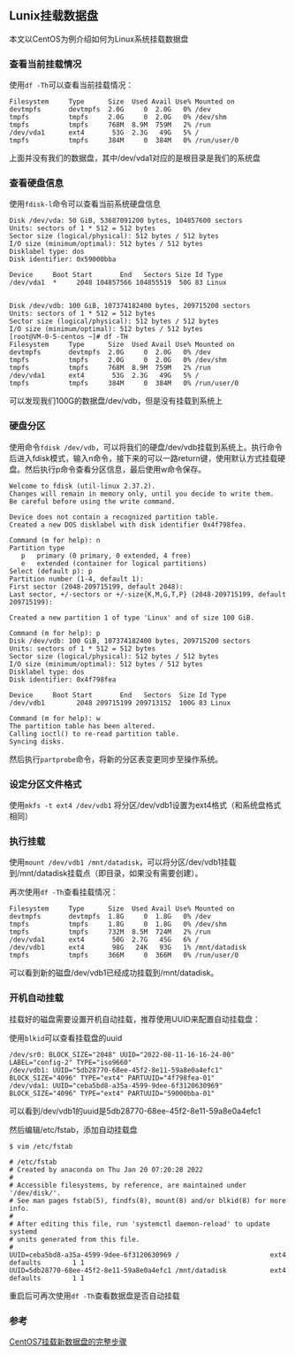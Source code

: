 ## Lunix挂载数据盘

本文以CentOS为例介绍如何为Linux系统挂载数据盘

### 查看当前挂载情况

使用`df -Th`可以查看当前挂载情况：

```
Filesystem     Type      Size  Used Avail Use% Mounted on
devtmpfs       devtmpfs  2.0G     0  2.0G   0% /dev
tmpfs          tmpfs     2.0G     0  2.0G   0% /dev/shm
tmpfs          tmpfs     768M  8.9M  759M   2% /run
/dev/vda1      ext4       53G  2.3G   49G   5% /
tmpfs          tmpfs     384M     0  384M   0% /run/user/0
```
上面并没有我们的数据盘，其中/dev/vda1对应的是根目录是我们的系统盘

### 查看硬盘信息

使用`fdisk-l`命令可以查看当前系统硬盘信息

```
Disk /dev/vda: 50 GiB, 53687091200 bytes, 104857600 sectors
Units: sectors of 1 * 512 = 512 bytes
Sector size (logical/physical): 512 bytes / 512 bytes
I/O size (minimum/optimal): 512 bytes / 512 bytes
Disklabel type: dos
Disk identifier: 0x59000bba

Device     Boot Start       End   Sectors Size Id Type
/dev/vda1  *     2048 104857566 104855519  50G 83 Linux


Disk /dev/vdb: 100 GiB, 107374182400 bytes, 209715200 sectors
Units: sectors of 1 * 512 = 512 bytes
Sector size (logical/physical): 512 bytes / 512 bytes
I/O size (minimum/optimal): 512 bytes / 512 bytes
[root@VM-0-5-centos ~]# df -TH
Filesystem     Type      Size  Used Avail Use% Mounted on
devtmpfs       devtmpfs  2.0G     0  2.0G   0% /dev
tmpfs          tmpfs     2.0G     0  2.0G   0% /dev/shm
tmpfs          tmpfs     768M  8.9M  759M   2% /run
/dev/vda1      ext4       53G  2.3G   49G   5% /
tmpfs          tmpfs     384M     0  384M   0% /run/user/0
```

可以发现我们100G的数据盘/dev/vdb，但是没有挂载到系统上

### 硬盘分区

使用命令`fdisk /dev/vdb`，可以将我们的硬盘/dev/vdb挂载到系统上。执行命令后进入fdisk模式，输入n命令，接下来的可以一路return键，使用默认方式挂载硬盘。然后执行p命令查看分区信息，最后使用w命令保存。

```
Welcome to fdisk (util-linux 2.37.2).
Changes will remain in memory only, until you decide to write them.
Be careful before using the write command.

Device does not contain a recognized partition table.
Created a new DOS disklabel with disk identifier 0x4f798fea.

Command (m for help): n
Partition type
   p   primary (0 primary, 0 extended, 4 free)
   e   extended (container for logical partitions)
Select (default p): p
Partition number (1-4, default 1): 
First sector (2048-209715199, default 2048): 
Last sector, +/-sectors or +/-size{K,M,G,T,P} (2048-209715199, default 209715199): 

Created a new partition 1 of type 'Linux' and of size 100 GiB.

Command (m for help): p
Disk /dev/vdb: 100 GiB, 107374182400 bytes, 209715200 sectors
Units: sectors of 1 * 512 = 512 bytes
Sector size (logical/physical): 512 bytes / 512 bytes
I/O size (minimum/optimal): 512 bytes / 512 bytes
Disklabel type: dos
Disk identifier: 0x4f798fea

Device     Boot Start       End   Sectors  Size Id Type
/dev/vdb1        2048 209715199 209713152  100G 83 Linux

Command (m for help): w
The partition table has been altered.
Calling ioctl() to re-read partition table.
Syncing disks.
```

然后执行`partprobe`命令，将新的分区表变更同步至操作系统。

### 设定分区文件格式

使用`mkfs -t ext4 /dev/vdb1` 将分区/dev/vdb1设置为ext4格式（和系统盘格式相同）

### 执行挂载

使用`mount /dev/vdb1 /mnt/datadisk`，可以将分区/dev/vdb1挂载到/mnt/datadisk挂载点（即目录，如果没有需要创建）。

再次使用`df -Th`查看挂载情况：

```
Filesystem     Type      Size  Used Avail Use% Mounted on
devtmpfs       devtmpfs  1.8G     0  1.8G   0% /dev
tmpfs          tmpfs     1.8G     0  1.8G   0% /dev/shm
tmpfs          tmpfs     732M  8.5M  724M   2% /run
/dev/vda1      ext4       50G  2.7G   45G   6% /
/dev/vdb1      ext4       98G   24K   93G   1% /mnt/datadisk
tmpfs          tmpfs     366M     0  366M   0% /run/user/0
```

可以看到新的磁盘/dev/vdb1已经成功挂载到/mnt/datadisk。

### 开机自动挂载

挂载好的磁盘需要设置开机自动挂载，推荐使用UUID来配置自动挂载盘：

使用`blkid`可以查看挂载盘的uuid

```
/dev/sr0: BLOCK_SIZE="2048" UUID="2022-08-11-16-16-24-00" LABEL="config-2" TYPE="iso9660"
/dev/vdb1: UUID="5db28770-68ee-45f2-8e11-59a8e0a4efc1" BLOCK_SIZE="4096" TYPE="ext4" PARTUUID="4f798fea-01"
/dev/vda1: UUID="ceba5bd8-a35a-4599-9dee-6f3120630969" BLOCK_SIZE="4096" TYPE="ext4" PARTUUID="59000bba-01"
```

可以看到/dev/vdb1的uuid是5db28770-68ee-45f2-8e11-59a8e0a4efc1

然后编辑/etc/fstab，添加自动挂载盘

```
$ vim /etc/fstab

# /etc/fstab
# Created by anaconda on Thu Jan 20 07:20:28 2022
#
# Accessible filesystems, by reference, are maintained under '/dev/disk/'.
# See man pages fstab(5), findfs(8), mount(8) and/or blkid(8) for more info.
#
# After editing this file, run 'systemctl daemon-reload' to update systemd
# units generated from this file.
#
UUID=ceba5bd8-a35a-4599-9dee-6f3120630969 /                       ext4    defaults        1 1
UUID=5db28770-68ee-45f2-8e11-59a8e0a4efc1 /mnt/datadisk           ext4    defaults        1 1
```

重启后可再次使用`df -Th`查看数据盘是否自动挂载


### 参考

[CentOS7挂载新数据盘的完整步骤](https://cloud.tencent.com/developer/article/1720967?from=15425)